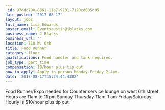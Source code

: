```yaml
---
_id: 97ddc790-8361-11e7-9231-7120cd605c05
date_posted: '2017-08-17'
layout: jobs
full_name: Lisa Edwards
poster_email: Eventsaustin@jblacks.com
business_name: J Blacks
business_url: ''
location: 710 W. 6th
title: Food Runner
category: floor
qualifications: Food handler and tank required.
job_type: part_time
compensation: 10/hour plus tip out
how_to_apply: Apply in person Monday-Friday 2-4pm.
date: '2017-08-17T15:34:44.430Z'
---
```

Food Runner/Expo needed for Counter service lounge on west 6th street.  Hours are 11am to 11 pm Sunday-Thursday 11am-1 am Friday/Saturday. Hourly is $10/hour plus tip out.
